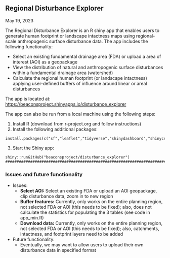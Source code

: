 ## Regional Disturbance Explorer

May 19, 2023

The Regional Disturbance Explorer is an R shiny app that enables users to generate human footprint or landscape intactness maps using regional-scale anthropogenic surface disturbance data. The app includes the following functionality:

  - Select an existing fundamental drainage area (FDA) or upload a area of interest (AOI) as a geopackage
  - View the distribution of natural and anthropogenic surface disturbances within a fundamental drainage area (watershed)
  - Calculate the regional human footprint (or landscape intactness) applying user-defined buffers of influence around linear or areal disturbances

The app is located at: https://beaconsproject.shinyapps.io/disturbance_explorer

The app can also be run from a local machine using the following steps:

  1. Install R (download from r-project.org and follow instructions)
  2. Install the following additional packages:

    install.packages(c("sf","leaflet","tidyverse","shinydashboard","shinycssloaders"))

  3. Start the Shiny app:

    shiny::runGitHub("beaconsproject/disturbance_explorer")
    ################################################################################################


### Issues and future functionality

- Issues:
  - **Select AOI:** Select an existing FDA or upload an AOI geopackage, clip disturbance data, zoom in to new region
  - **Buffer features:** Currently, only works on the entire planning region, not selected FDA or AOI (this needs to be fixed); also, does not calculate the statistics for populating the 3 tables (see code in app_min.R)
  - **Download data:** Currently, only works on the entire planning region, not selected FDA or AOI (this needs to be fixed); also, catchments, intactness, and footprint layers need to be added
- Future functionality:
  - Eventually, we may want to allow users to upload their own disturbance data in specified format

